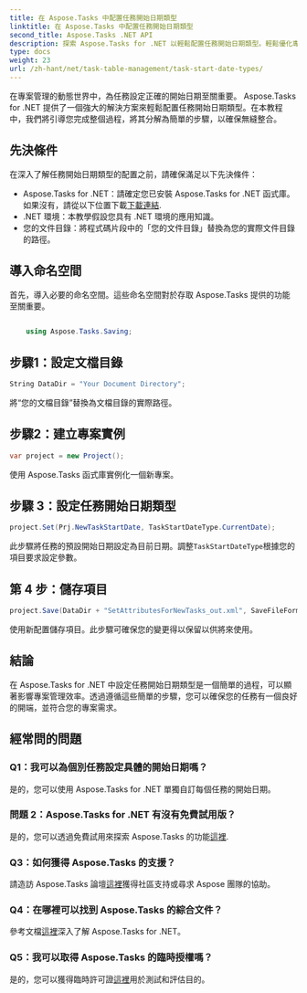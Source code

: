 ```yaml
---
title: 在 Aspose.Tasks 中配置任務開始日期類型
linktitle: 在 Aspose.Tasks 中配置任務開始日期類型
second_title: Aspose.Tasks .NET API
description: 探索 Aspose.Tasks for .NET 以輕鬆配置任務開始日期類型。輕鬆優化專案管理。立即下載免費試用版！
type: docs
weight: 23
url: /zh-hant/net/task-table-management/task-start-date-types/
---
```

在專案管理的動態世界中，為任務設定正確的開始日期至關重要。 Aspose.Tasks for .NET 提供了一個強大的解決方案來輕鬆配置任務開始日期類型。在本教程中，我們將引導您完成整個過程，將其分解為簡單的步驟，以確保無縫整合。
## 先決條件
在深入了解任務開始日期類型的配置之前，請確保滿足以下先決條件：
-  Aspose.Tasks for .NET：請確定您已安裝 Aspose.Tasks for .NET 函式庫。如果沒有，請從以下位置下載[下載連結](https://releases.aspose.com/tasks/net/).
- .NET 環境：本教學假設您具有 .NET 環境的應用知識。
- 您的文件目錄：將程式碼片段中的「您的文件目錄」替換為您的實際文件目錄的路徑。
## 導入命名空間
首先，導入必要的命名空間。這些命名空間對於存取 Aspose.Tasks 提供的功能至關重要。
```csharp
    
    using Aspose.Tasks.Saving;
```
## 步驟1：設定文檔目錄
```csharp
String DataDir = "Your Document Directory";
```
將“您的文檔目錄”替換為文檔目錄的實際路徑。
## 步驟2：建立專案實例
```csharp
var project = new Project();
```
使用 Aspose.Tasks 函式庫實例化一個新專案。
## 步驟 3：設定任務開始日期類型
```csharp
project.Set(Prj.NewTaskStartDate, TaskStartDateType.CurrentDate);
```
此步驟將任務的預設開始日期設定為目前日期。調整`TaskStartDateType`根據您的項目要求設定參數。
## 第 4 步：儲存項目
```csharp
project.Save(DataDir + "SetAttributesForNewTasks_out.xml", SaveFileFormat.Xml);
```
使用新配置儲存項目。此步驟可確保您的變更得以保留以供將來使用。
## 結論
在 Aspose.Tasks for .NET 中設定任務開始日期類型是一個簡單的過程，可以顯著影響專案管理效率。透過遵循這些簡單的步驟，您可以確保您的任務有一個良好的開端，並符合您的專案需求。
## 經常問的問題
### Q1：我可以為個別任務設定具體的開始日期嗎？
是的，您可以使用 Aspose.Tasks for .NET 單獨自訂每個任務的開始日期。
### 問題 2：Aspose.Tasks for .NET 有沒有免費試用版？
是的，您可以透過免費試用來探索 Aspose.Tasks 的功能[這裡](https://releases.aspose.com/).
### Q3：如何獲得 Aspose.Tasks 的支援？
請造訪 Aspose.Tasks 論壇[這裡](https://forum.aspose.com/c/tasks/15)獲得社區支持或尋求 Aspose 團隊的協助。
### Q4：在哪裡可以找到 Aspose.Tasks 的綜合文件？
參考文檔[這裡](https://reference.aspose.com/tasks/net/)深入了解 Aspose.Tasks for .NET。
### Q5：我可以取得 Aspose.Tasks 的臨時授權嗎？
是的，您可以獲得臨時許可證[這裡](https://purchase.aspose.com/temporary-license/)用於測試和評估目的。